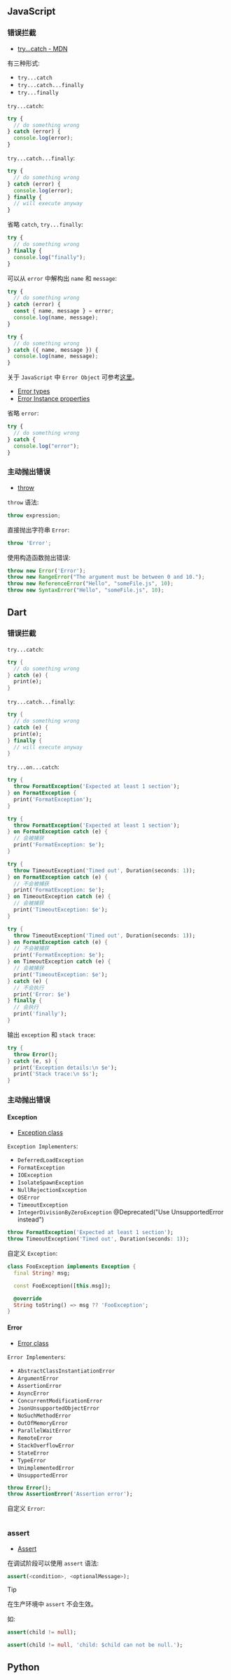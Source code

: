 ## JavaScript

### 错误拦截

- [try...catch - MDN](https://developer.mozilla.org/en-US/docs/Web/JavaScript/Reference/Statements/try...catch)

有三种形式:

- `try...catch`
- `try...catch...finally`
- `try...finally`

`try...catch`:

```js
try {
  // do something wrong
} catch (error) {
  console.log(error);
}
```

`try...catch...finally`:

```js
try {
  // do something wrong
} catch (error) {
  console.log(error);
} finally {
  // will execute anyway
}
```

省略 `catch`, `try...finally`:

```js
try {
  // do something wrong
} finally {
  console.log("finally");
}
```

可以从 `error` 中解构出 `name` 和 `message`:

```js
try {
  // do something wrong
} catch (error) {
  const { name, message } = error;
  console.log(name, message);
}

try {
  // do something wrong
} catch ({ name, message }) {
  console.log(name, message);
}
```

关于 `JavaScript` 中 `Error Object` 可参考[这里](https://developer.mozilla.org/en-US/docs/Web/JavaScript/Reference/Global_Objects/Error)。

- [Error types](https://developer.mozilla.org/en-US/docs/Web/JavaScript/Reference/Global_Objects/Error#error_types)
- [Error Instance properties](https://developer.mozilla.org/en-US/docs/Web/JavaScript/Reference/Global_Objects/Error#instance_properties)

省略 `error`:

```js
try {
  // do something wrong
} catch {
  console.log("error");
}
```

### 主动抛出错误

- [throw](https://developer.mozilla.org/en-US/docs/Web/JavaScript/Reference/Statements/throw)

`throw` 语法:

```js
throw expression;
```

直接抛出字符串 `Error`:

```js
throw 'Error';
```

使用构造函数抛出错误:

```js
throw new Error('Error');
throw new RangeError("The argument must be between 0 and 10.");
throw new ReferenceError("Hello", "someFile.js", 10);
throw new SyntaxError("Hello", "someFile.js", 10);
```

## Dart

### 错误拦截

`try...catch`:

```dart
try {
  // do something wrong
} catch (e) {
  print(e);
}
```

`try...catch...finally`:

```dart
try {
  // do something wrong
} catch (e) {
  print(e);
} finally {
  // will execute anyway
}
```

`try...on...catch`:

```dart
try {
  throw FormatException('Expected at least 1 section');
} on FormatException {
  print('FormatException');
}

try {
  throw FormatException('Expected at least 1 section');
} on FormatException catch (e) {
  // 会被捕获
  print('FormatException: $e');
}

try {
  throw TimeoutException('Timed out', Duration(seconds: 1));
} on FormatException catch (e) {
  // 不会被捕获
  print('FormatException: $e');
} on TimeoutException catch (e) {
  // 会被捕获
  print('TimeoutException: $e');
}

try {
  throw TimeoutException('Timed out', Duration(seconds: 1));
} on FormatException catch (e) {
  // 不会被捕获
  print('FormatException: $e');
} on TimeoutException catch (e) {
  // 会被捕获
  print('TimeoutException: $e');
} catch (e) {
  // 不会执行
  print('Error: $e')
} finally {
  // 会执行
  print('finally');
}
```

输出 `exception` 和 `stack trace`:

```dart
try {
  throw Error();
} catch (e, s) {
  print('Exception details:\n $e');
  print('Stack trace:\n $s');
}
```

### 主动抛出错误

#### Exception

- [Exception class](https://api.dart.dev/stable/3.0.2/dart-core/Exception-class.html)

`Exception Implementers`:

- `DeferredLoadException`
- `FormatException`
- `IOException`
- `IsolateSpawnException`
- `NullRejectionException`
- `OSError`
- `TimeoutException`
- `IntegerDivisionByZeroException` @Deprecated("Use UnsupportedError instead")

```dart
throw FormatException('Expected at least 1 section');
throw TimeoutException('Timed out', Duration(seconds: 1));
```

自定义 `Exception`:

```dart
class FooException implements Exception {
  final String? msg;

  const FooException([this.msg]);

  @override
  String toString() => msg ?? 'FooException';
}
```

#### Error

- [Error class](https://api.dart.dev/stable/3.0.2/dart-core/Error-class.html)

`Error Implementers`:

- `AbstractClassInstantiationError`
- `ArgumentError`
- `AssertionError`
- `AsyncError`
- `ConcurrentModificationError`
- `JsonUnsupportedObjectError`
- `NoSuchMethodError`
- `OutOfMemoryError`
- `ParallelWaitError`
- `RemoteError`
- `StackOverflowError`
- `StateError`
- `TypeError`
- `UnimplementedError`
- `UnsupportedError`

```dart
throw Error();
throw AssertionError('Assertion error');
```

自定义 `Error`:

```dart

```

### assert

- [Assert](https://dart.dev/language/error-handling#assert)

在调试阶段可以使用 `assert` 语法:

```dart
assert(<condition>, <optionalMessage>);
```

> [!tip]
> 在生产环境中 `assert` 不会生效。

如:

```dart
assert(child != null);

assert(child != null, 'child: $child can not be null.');
```

## Python